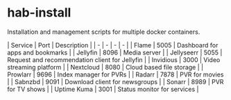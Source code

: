 # hab-install

Installation and management scripts for multiple docker containers.

| Service | Port | Description |
| - | - | - | - |
| Flame | 5005 | Dashboard for apps and bookmarks |
| Jellyfin | 8096 | Media server |
| Jellyseerr | 5055 | Request and recommendation client for Jellyfin |
| Invidious | 3000 | Video streaming platform |
| Nextcloud | 8080 | Cloud based file storage |
| Prowlarr | 9696 | Index manager for PVRs |
| Radarr | 7878 | PVR for movies |
| Sabnzbd | 9091 | Download client for newsgroups |
| Sonarr | 8989 | PVR for TV shows |
| Uptime Kuma | 3001 | Status monitor for services |
